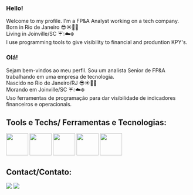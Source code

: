 ### Hello!

Welcome to my profile. I'm a FP&A Analyst working on a tech company. 
<br>Born in Rio de Janeiro 😎☀️🌅🔥
<br>Living in Joinville/SC ☔💧☁️❄️
<br>I use programming tools to give visibility to financial and produntion KPY's.

### Olá!

Sejam bem-vindos ao meu perfil. Sou um analista Senior de FP&A trabalhando em uma empresa de tecnologia. 
<br>Nascido no Rio de Janeiro/RJ 😎☀️🌅🔥
<br>Morando em Joinville/SC ☔💧☁️❄️
<br>Uso ferramentas de programação para dar visibilidade de indicadores financeiros e operacionais.

## Tools e Techs/ Ferramentas e Tecnologias:

<img height="60" src="https://cdn.jsdelivr.net/gh/devicons/devicon/icons/python/python-original-wordmark.svg" /> <img height="60" src="https://cdn.jsdelivr.net/gh/devicons/devicon/icons/java/java-original-wordmark.svg" /> <img height="60" src="https://cdn.jsdelivr.net/gh/devicons/devicon/icons/mysql/mysql-original-wordmark.svg" /> <img height="60" src="https://cdn.jsdelivr.net/gh/devicons/devicon/icons/postgresql/postgresql-plain-wordmark.svg" /> <img height="60" src="https://w3skillset.com/wp-content/uploads/2021/09/PowerBI-Logo.png" />

## Contact/Contato:

<div>
<a href = "mailto:jpbalopes@gmail.com"><img src="https://img.shields.io/badge/Gmail-D14836?style=for-the-badge&logo=gmail&logoColor=white" target="_blank"></a>
<a href="https://www.linkedin.com/in/seu-usuário-linkedln-aqui](https://www.linkedin.com/in/jo%C3%A3o-pedro-brasil-de-ara%C3%BAjo-lopes-691aaa54/" target="_blank"><img src="https://img.shields.io/badge/-LinkedIn-%230077B5?style=for-the-badge&logo=linkedin&logoColor=white" target="_blank"></a>   
</div>
          
          
          
          
          


